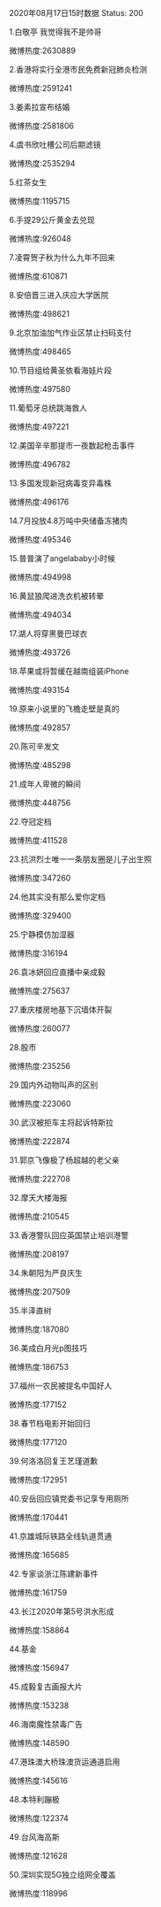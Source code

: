 2020年08月17日15时数据
Status: 200

1.白敬亭 我觉得我不是帅哥

微博热度:2630889

2.香港将实行全港市民免费新冠肺炎检测

微博热度:2591241

3.姜素拉宣布结婚

微博热度:2581806

4.虞书欣吐槽公司后期滤镜

微博热度:2535294

5.红茶女生

微博热度:1195715

6.手提29公斤黄金去兑现

微博热度:926048

7.凌霄贺子秋为什么九年不回来

微博热度:610871

8.安倍晋三进入庆应大学医院

微博热度:498621

9.北京加油加气作业区禁止扫码支付

微博热度:498465

10.节目组给黄圣依看海娃片段

微博热度:497580

11.葡萄牙总统跳海救人

微博热度:497221

12.美国辛辛那提市一夜数起枪击事件

微博热度:496782

13.多国发现新冠病毒变异毒株

微博热度:496176

14.7月投放4.8万吨中央储备冻猪肉

微博热度:495346

15.普普演了angelababy小时候

微博热度:494998

16.黄鼠狼爬进洗衣机被转晕

微博热度:494034

17.湖人将穿黑曼巴球衣

微博热度:493726

18.苹果或将暂缓在越南组装iPhone

微博热度:493154

19.原来小说里的飞檐走壁是真的

微博热度:492857

20.陈可辛发文

微博热度:485298

21.成年人卑微的瞬间

微博热度:448756

22.夺冠定档

微博热度:411528

23.抗洪烈士唯一一条朋友圈是儿子出生照

微博热度:347260

24.他其实没有那么爱你定档

微博热度:329400

25.宁静模仿加湿器

微博热度:316194

26.袁冰妍回应直播中亲成毅

微博热度:275637

27.重庆楼房地基下沉墙体开裂

微博热度:260077

28.股市

微博热度:235256

29.国内外动物叫声的区别

微博热度:223060

30.武汉被拒车主将起诉特斯拉

微博热度:222874

31.郭京飞像极了杨超越的老父亲

微博热度:222708

32.摩天大楼海报

微博热度:210545

33.香港警队回应英国禁止培训港警

微博热度:208197

34.朱朝阳为严良庆生

微博热度:207509

35.半泽直树

微博热度:187080

36.美成白月光p图技巧

微博热度:186753

37.福州一农民被提名中国好人

微博热度:177152

38.春节档电影开始回归

微博热度:177120

39.何洛洛回复王艺瑾道歉

微博热度:172951

40.安岳回应镇党委书记享专用厕所

微博热度:170441

41.京雄城际铁路全线轨道贯通

微博热度:165685

42.专家谈浙江陈建新事件

微博热度:161759

43.长江2020年第5号洪水形成

微博热度:158864

44.基金

微博热度:156947

45.成毅复古画报大片

微博热度:153238

46.海南魔性禁毒广告

微博热度:148590

47.港珠澳大桥珠澳货运通道启用

微博热度:145616

48.本特利蹦极

微博热度:122374

49.台风海高斯

微博热度:121628

50.深圳实现5G独立组网全覆盖

微博热度:118996

